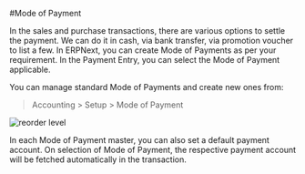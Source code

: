 #Mode of Payment

In the sales and purchase transactions, there are various options to settle the payment. We can do it in cash, via bank transfer, via promotion voucher to list a few. In ERPNext, you can create Mode of Payments as per your requirement. In the Payment Entry, you can select the Mode of Payment applicable.

You can manage standard Mode of Payments and create new ones from:

> Accounting > Setup > Mode of Payment

<img alt="reorder level" class="screenshot" src="{{docs_base_url}}/v13/assets/img/accounts/mode-of-payments.png">

In each Mode of Payment master, you can also set a default payment account. On selection of Mode of Payment, the respective payment account will be fetched automatically in the transaction.